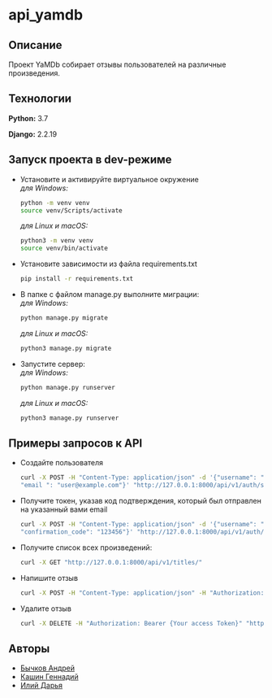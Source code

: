 # api_yamdb

## Описание

Проект YaMDb собирает отзывы пользователей на различные произведения.

## Технологии

**Python:** 3.7

**Django:** 2.2.19  

## Запуск проекта в dev-режиме

- Установите и активируйте виртуальное окружение  
    *для Windows:*  

    ```bash
    python -m venv venv
    source venv/Scripts/activate
    ```

    *для Linux и macOS:*

    ```bash
    python3 -m venv venv
    source venv/bin/activate
    ```

- Установите зависимости из файла requirements.txt

    ```bash
    pip install -r requirements.txt
    ```

- В папке с файлом manage.py выполните миграции:  
    *для Windows:*  

    ```bash
    python manage.py migrate
    ```

    *для Linux и macOS:*

    ```bash
    python3 manage.py migrate
    ```

- Запустите сервер:  
    *для Windows:*  

    ```bash
    python manage.py runserver
    ```

    *для Linux и macOS:*

    ```bash
    python3 manage.py runserver
    ```

## Примеры запросов к API

- Создайте пользователя

    ```bash
    curl -X POST -H "Content-Type: application/json" -d '{"username": "MyUsername",
    "email ": "user@example.com"}' "http://127.0.0.1:8000/api/v1/auth/signup/"
    ```

- Получите токен, указав код подтверждения, который был отправлен на указанный вами email

    ```bash
    curl -X POST -H "Content-Type: application/json" -d '{"username": "username",
    "confirmation_code": "123456"}' "http://127.0.0.1:8000/api/v1/auth/token/"
    ```

- Получите список всех произведений:

    ```bash
    curl -X GET "http://127.0.0.1:8000/api/v1/titles/"
    ```

- Напишите отзыв

    ```bash
    curl -X POST -H "Content-Type: application/json" -H "Authorization: Bearer {Your access Token}" -d '{"text": "My review","score": 10}' "http://127.0.0.1:8000/api/v1/titles/{title_id}/reviews/"
    ```

- Удалите отзыв

    ```bash
    curl -X DELETE -H "Authorization: Bearer {Your access Token}" "http://127.0.0.1:8000/api/v1/titles/{title_id}/reviews/{review_id}/"
    ```

## Авторы

- [Бычков Андрей](https://github.com/bimsuch)
- [Кашин Геннадий](https://github.com/KashinGen)
- [Илий Дарья](https://github.com/DariaEaly)
